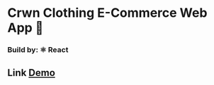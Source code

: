 # Crwn Clothing E-Commerce Web App 👔
### Build by: ⚛️ React

## Link <a href="https://crwn-clothing-blush.vercel.app" target="_blank"> Demo </a>
